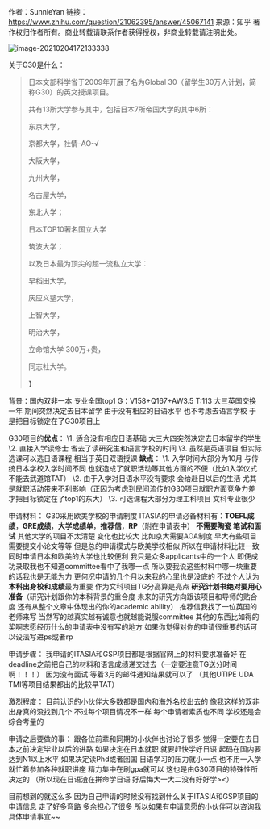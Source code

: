 

作者：SunnieYan
链接：https://www.zhihu.com/question/21062395/answer/45067141
来源：知乎
著作权归作者所有。商业转载请联系作者获得授权，非商业转载请注明出处。

![image-20210204172133338](https://tva1.sinaimg.cn/large/008eGmZEly1gnbmjo3vc3j312q0e842b.jpg)

关于G30是什么：

> 日本文部科学省于2009年开展了名为Global 30（留学生30万人计划，简称G30）的英文授课项目。
>
> 共有13所大学参与其中，包括日本7所帝国大学的其中6所：
>
> 东京大学，
>
> 京都大学，社情-AO-√
>
> 大阪大学，
>
> 九州大学，
>
> 名古屋大学，
>
> 东北大学；
>
> 
>
>  日本TOP10著名国立大学
>
> 筑波大学；
>
> 以及日本最为顶尖的超一流私立大学：
>
> 早稻田大学，
>
> 庆应义塾大学，
>
> 上智大学，
>
> 明治大学，
>
> 立命馆大学 300万+贵，
>
> 同志社大学。
>
> 】

背景：国内双非一本 专业全国top1 G：V158+Q167+AW3.5  T:113
         大三英国交换一年 期间突然决定去日本留学 由于没有相应的日语水平 也不考虑去语言学校          于是把目标锁定在了G30项目上 

G30项目的**优点**：
\1. 适合没有相应日语基础 大三大四突然决定去日本留学的学生
\2. 直接入学读修士 省去了读研究生和语言学校的时间
\3. 虽然是英语项目 但实际选课可以选日语课程 相当于英日双语授课 
**缺点**：
\1. 入学时间大部分为10月 与传统日本学校入学时间不同 也就造成了就职活动等其他方面的不便（比如入学仪式不能去武道馆TAT）
\2. 由于入学对日语水平没有要求 会给赴日以后的生活 尤其是就职活动带来不利影响（正因为考虑到民间流传的G30项目就职方面竞争力差 才把目标锁定在了top1的东大）
\3. 可选课程大部分为理工科项目 文科专业很少

申请材料：
G30采用欧美学校的申请制度 ITASIA的申请必备材料有：**TOEFL成绩**，**GRE成绩**，**大学成绩单**，**推荐信**，**RP**（附在申请表中） **不需要陶瓷 笔试和面试** 其他大学的项目不太清楚 变化也比较大 比如京大需要AOA制度 早大有些项目需要提交小论文等等 但是总的申请模式与欧美学校相似 所以在申请材料比较一致 同时申请日本和欧美的大学也比较便利
我只是众多applicants中的一个人 即便成功录取我也不知道committee看中了我哪一点 所以要我说这些材料中哪一块重要的话我也是无能为力 更何况申请的几个月以来我的心里也是没底的 不过个人认为 **本科出身校和成绩**最为重要 作为文科项目TG分高算是亮点 **研究计划书绝对要用心准备**（研究计划跟你的本科背景的重合度 未来的研究方向跟该项目和导师的贴合度 还有从整个文章中体现出的你的academic ability） 推荐信我找了一位英国的老师来写 当然写的越真实越有诚意也就越能说服committee 其他的东西比如得的奖啊志愿经历什么的申请表中没有写的地方 如果你觉得对你的申请很重要的话可以设法写进ps或者rp 

申请步骤：
我申请的ITASIA和GSP项目都是根据官网上的材料要求准备好 在deadline之前把自己的材料和语言成绩递交过去（一定要注意TG送分时间啊！！！） 因为没有面试 等着3月的邮件通知结果就可以了 （其他UTIPE UDA TMI等项目结果都出的比较早TAT）

激烈程度： 
目前认识的小伙伴大多数都是国内和海外名校出去的  像我这样的双非出身真的没找到几个 不过每个项目情况不一样 每个申请者素质也不同 学校还是会综合考量的

申请之后要做的事：
跟各位前辈和同期的小伙伴也讨论了很多 觉得一定要在去日本之前决定毕业以后的进路 如果决定在日本就职 就要赶快学好日语 起码在国内要达到N1以上水平 如果决定读Phd或者回国 日语学习的压力就小一点 也不用一入学就忙着参加各种就职讲座 精力集中在刷gpa就可以 这也是由G30项目的特殊性所决定的 （所以现在日语渣在拼命学日语 好后悔大一大二没有好好学><）

目前想到的就这么多 因为自己申请的时候没有找到什么关于ITASIA和GSP项目的申请信息 走了好多弯路 多余担心了很多 所以如果有申请意愿的小伙伴可以咨询我具体申请事宜~~